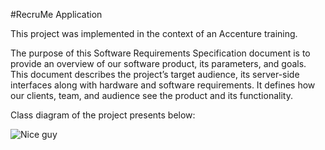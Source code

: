 #RecruMe Application

This project was implemented in the context of an Accenture training.

The purpose of this Software Requirements Specification document is to provide an overview of our software product, its parameters, and goals. 
This document describes the project’s target audience, its server-side interfaces along with hardware and software requirements. 
It defines how our clients, team, and audience see the product and its functionality.

Class diagram of the project presents below:

![Nice guy](file://C:\Users\User\Desktop\RecrumeApplication\src\main\resources\classDiagram.png)
